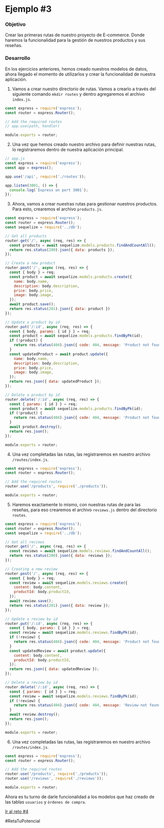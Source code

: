 # Ejemplo #3
### Objetivo
Crear las primeras rutas de nuestro proyecto de E-commerce. Donde haremos la funcionalidad para la gestión de nuestros productos y sus reseñas.

### Desarrollo
En los ejercicios anteriores, hemos creado nuestros modelos de datos, ahora llegado el momento de utilizarlos y crear la funcionalidad de nuestra aplicación.

1. Vamos a crear nuestro directorio de rutas. Vamos a crearlo a través del siguiente comando `mkdir routes` y dentro agregaremos el archivo `index.js`.
```js
const express = require('express');
const router = express.Router();

// Add the required routes
// app.use(path, handler)

module.exports = router;
```

2. Una vez que hemos creado nuestro archivo para definir nuestras rutas, lo registraremos dentro de nuestra aplicación principal.
```js
// app.js
const express = require('express');
const app = express();

app.use('/api', require('./routes'));

app.listen(3001, () => {
  console.log(`Express on port 3001`);
});
```

3. Ahora, vamos a crear nuestras rutas para gestionar nuestros productos. Para esto, crearemos el archivo `products.js`.
```js
const express = require('express');
const router = express.Router();
const sequelize = require('../db');

// Get all products
router.get('/', async (req, res) => {
  const products = await sequelize.models.products.findAndCountAll();
  return res.status(200).json({ data: products });
});

// Create a new product
router.post('/', async (req, res) => {
  const { body } = req;
  const product = await sequelize.models.products.create({
    name: body.name,
    description: body.description,
    price: body.price,
    image: body.image,
  });
  await product.save();
  return res.status(201).json({ data: product })
});

// Update a product by id
router.put('/:id', async (req, res) => {
  const { body, params: { id } } = req;
  const product = await sequelize.models.products.findByPk(id);
  if (!product) {
    return res.status(404).json({ code: 404, message: 'Product not found' });
  }
  const updatedProduct = await product.update({
    name: body.name,
    description: body.description,
    price: body.price,
    image: body.image,
  });
  return res.json({ data: updatedProduct });
});

// Delete a product by id
router.delete('/:id', async (req, res) => {
  const { params: { id } } = req;
  const product = await sequelize.models.products.findByPk(id);
  if (!product) {
    return res.status(404).json({ code: 404, message: 'Product not found' });
  }
  await product.destroy();
  return res.json();
});

module.exports = router;
```

4. Una vez completadas las rutas, las registraremos en nuestro archivo `/routes/index.js`.
```js
const express = require('express');
const router = express.Router();

// Add the required routes
router.use('/products', require('./products'));

module.exports = router;
```

5. Haremos exactamente lo mismo, con nuestras rutas de para las reseñas, para eso crearemos el archivo `reviews.js` dentro del directorio `routes`.
```js
const express = require('express');
const router = express.Router();
const sequelize = require('../db');

// Get all reviews
router.get('/', async (req, res) => {
  const reviews = await sequelize.models.reviews.findAndCountAll();
  return res.status(200).json({ data: reviews });
});

// Creating a new review
router.post('/', async (req, res) => {
  const { body } = req;
  const review = await sequelize.models.reviews.create({
    content: body.content,
    productId: body.productId,
  });
  await review.save();
  return res.status(201).json({ data: review });
});

// Update a review by id
router.put('/:id', async (req, res) => {
  const { body, params: { id } } = req;
  const review = await sequelize.models.reviews.findByPk(id);
  if (!review) {
    return res.status(404).json({ code: 404, message: 'Product not found' });
  }
  const updatedReview = await product.update({
    content: body.content,
    productId: body.productId,
  });
  return res.json({ data: updatedReview });
});

// Delete a review by id
router.delete('/:id', async (req, res) => {
  const { params: { id } } = req;
  const review = await sequelize.models.reviews.findByPk(id);
  if (!review) {
    return res.status(404).json({ code: 404, message: 'Review not found' });
  }
  await review.destroy();
  return res.json();
});

module.exports = router;
```

6. Una vez completadas las rutas, las registraremos en nuestro archivo `/routes/index.js`.
```js
const express = require('express');
const router = express.Router();

// Add the required routes
router.use('/products', require('./products'));
router.use('/reviews', require('./reviews'));

module.exports = router;
```

Ahora es tu turno de darle funcionalidad a los modelos que haz creado de las tablas `usuarios` y `órdenes de compra`.

[Ir al reto #4](https://github.com/beduExpert/B2-Backend-Node-2020/tree/master/Sesion-06/reto-04)

#RetaTuPotencial
